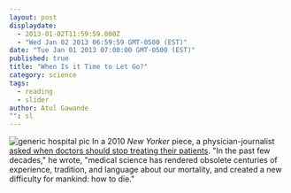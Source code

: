 ```yaml
---
layout: post
displaydate: 
  - 2013-01-02T11:59:59.000Z
  - "Wed Jan 02 2013 06:59:59 GMT-0500 (EST)"
date: "Tue Jan 01 2013 07:00:00 GMT-0500 (EST)"
published: true
title: "When Is it Time to Let Go?"
category: science
tags: 
  - reading
  - slider
author: Atul Gawande
"": sl
---
```


![generic hospital pic](http://upload.wikimedia.org/wikipedia/commons/thumb/5/57/Hospital_room_ubt.jpeg/320px-Hospital_room_ubt.jpeg)
In a 2010 _New Yorker_ piece, a physician-journalist <a href="http://www.newyorker.com/reporting/2010/08/02/100802fa_fact_gawande?currentPage=all" target="_blank">asked when doctors should stop treating their patients</a>. 
"In the past few decades," he wrote, "medical science has rendered obsolete centuries of experience, tradition, and language about our mortality, and created a new difficulty for mankind: how to die."